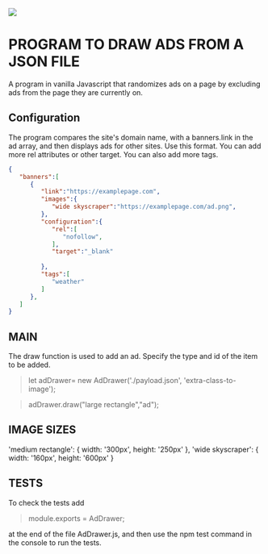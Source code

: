[![](https://data.jsdelivr.com/v1/package/gh/xpu-pl/ad-drawer/badge)](https://www.jsdelivr.com/package/gh/xpu-pl/ad-drawer)

# PROGRAM TO DRAW ADS FROM A JSON FILE

A program in vanilla Javascript that randomizes ads on a page by excluding ads from the page they are currently on. 

## Configuration

The program compares the site's domain name, with a banners.link in the ad array, and then displays ads for other sites. 
Use this format. You can add more rel attributes or other target. You can also add more tags. 

```json
{
   "banners":[
      {
         "link":"https://examplepage.com",
         "images":{
            "wide skyscraper":"https://examplepage.com/ad.png",
         },
         "configuration":{
            "rel":[
               "nofollow",
            ],
            "target":"_blank"
            
         },
         "tags":[
            "weather"
         ]
      },
   ]
}
```

## MAIN

The draw function is used to add an ad. Specify the type and id of the item to be added.

> let adDrawer= new AdDrawer('./payload.json', 'extra-class-to-image'); 

>  adDrawer.draw("large rectangle","ad");

## IMAGE SIZES

'medium rectangle': { width: '300px', height: '250px' },
'wide skyscraper': { width: '160px', height: '600px' }

## TESTS 

To check the tests add 

> module.exports = AdDrawer; 

at the end of the file AdDrawer.js, and then use the npm test command in the console to run the tests.
